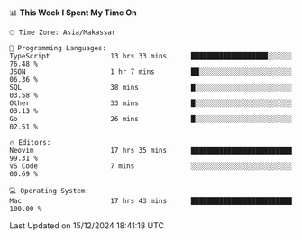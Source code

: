 <!--START_SECTION:waka-->
📊 **This Week I Spent My Time On** 

```text
🕑︎ Time Zone: Asia/Makassar

💬 Programming Languages: 
TypeScript               13 hrs 33 mins      ███████████████████░░░░░░   76.48 % 
JSON                     1 hr 7 mins         ██░░░░░░░░░░░░░░░░░░░░░░░   06.36 % 
SQL                      38 mins             █░░░░░░░░░░░░░░░░░░░░░░░░   03.58 % 
Other                    33 mins             █░░░░░░░░░░░░░░░░░░░░░░░░   03.13 % 
Go                       26 mins             █░░░░░░░░░░░░░░░░░░░░░░░░   02.51 % 

🔥 Editors: 
Neovim                   17 hrs 35 mins      █████████████████████████   99.31 % 
VS Code                  7 mins              ░░░░░░░░░░░░░░░░░░░░░░░░░   00.69 % 

💻 Operating System: 
Mac                      17 hrs 43 mins      █████████████████████████   100.00 % 
```


 Last Updated on 15/12/2024 18:41:18 UTC
<!--END_SECTION:waka-->
